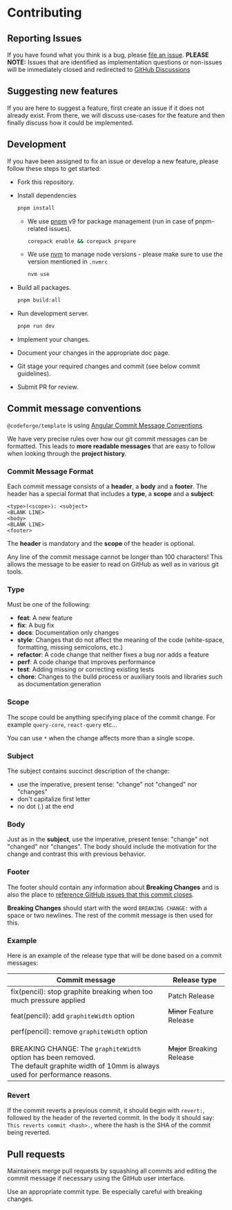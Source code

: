 # Contributing

## Reporting Issues

If you have found what you think is a bug, please [file an issue](https://github.com/issues/new/choose). **PLEASE NOTE:** Issues that are identified as implementation questions or non-issues will be immediately closed and redirected to [GitHub Discussions](https://github.com/discussions)

## Suggesting new features

If you are here to suggest a feature, first create an issue if it does not already exist. From there, we will discuss use-cases for the feature and then finally discuss how it could be implemented.

## Development

If you have been assigned to fix an issue or develop a new feature, please follow these steps to get started:

- Fork this repository.
- Install dependencies

  ```bash
  pnpm install
  ```

  - We use [pnpm](https://pnpm.io/) v9 for package management (run in case of pnpm-related issues).

    ```bash
    corepack enable && corepack prepare
    ```

  - We use [nvm](https://github.com/nvm-sh/nvm) to manage node versions - please make sure to use the version mentioned in `.nvmrc`

    ```bash
    nvm use
    ```

- Build all packages.

  ```bash
  pnpm build:all
  ```

- Run development server.

  ```bash
  pnpm run dev
  ```

- Implement your changes.
- Document your changes in the appropriate doc page.
- Git stage your required changes and commit (see below commit guidelines).
- Submit PR for review.

## Commit message conventions

`@codeforge/template` is using [Angular Commit Message Conventions](https://github.com/angular/angular.js/blob/master/DEVELOPERS.md#-git-commit-guidelines).

We have very precise rules over how our git commit messages can be formatted. This leads to **more readable messages** that are easy to follow when looking through the **project history**.

### Commit Message Format

Each commit message consists of a **header**, a **body** and a **footer**. The header has a special
format that includes a **type**, a **scope** and a **subject**:

```text
<type>(<scope>): <subject>
<BLANK LINE>
<body>
<BLANK LINE>
<footer>
```

The **header** is mandatory and the **scope** of the header is optional.

Any line of the commit message cannot be longer than 100 characters! This allows the message to be easier to read on GitHub as well as in various git tools.

### Type

Must be one of the following:

- **feat**: A new feature
- **fix**: A bug fix
- **docs**: Documentation only changes
- **style**: Changes that do not affect the meaning of the code (white-space, formatting, missing semicolons, etc.)
- **refactor**: A code change that neither fixes a bug nor adds a feature
- **perf**: A code change that improves performance
- **test**: Adding missing or correcting existing tests
- **chore**: Changes to the build process or auxiliary tools and libraries such as documentation generation

### Scope

The scope could be anything specifying place of the commit change. For example `query-core`, `react-query` etc...

You can use `*` when the change affects more than a single scope.

### Subject

The subject contains succinct description of the change:

- use the imperative, present tense: "change" not "changed" nor "changes"
- don't capitalize first letter
- no dot (.) at the end

### Body

Just as in the **subject**, use the imperative, present tense: "change" not "changed" nor "changes". The body should include the motivation for the change and contrast this with previous behavior.

### Footer

The footer should contain any information about **Breaking Changes** and is also the place to [reference GitHub issues that this commit closes](https://help.github.com/en/github/managing-your-work-on-github/linking-a-pull-request-to-an-issue).

**Breaking Changes** should start with the word `BREAKING CHANGE:` with a space or two newlines. The rest of the commit message is then used for this.

### Example

Here is an example of the release type that will be done based on a commit messages:

| Commit message                                                                                                                                                                                    | Release type               |
| ------------------------------------------------------------------------------------------------------------------------------------------------------------------------------------------------- | -------------------------- |
| fix(pencil): stop graphite breaking when too much pressure applied                                                                                                                                | Patch Release              |
| feat(pencil): add `graphiteWidth` option                                                                                                                                                          | ~~Minor~~ Feature Release  |
| perf(pencil): remove `graphiteWidth` option<br/><br/>BREAKING CHANGE: The `graphiteWidth` option has been removed.<br/>The default graphite width of 10mm is always used for performance reasons. | ~~Major~~ Breaking Release |

### Revert

If the commit reverts a previous commit, it should begin with `revert:`, followed by the header of the reverted commit. In the body it should say: `This reverts commit <hash>.`, where the hash is the SHA of the commit being reverted.

## Pull requests

Maintainers merge pull requests by squashing all commits and editing the commit message if necessary using the GitHub user interface.

Use an appropriate commit type. Be especially careful with breaking changes.
